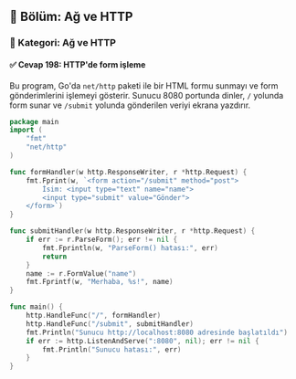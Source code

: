 ## 📘 Bölüm: Ağ ve HTTP  
### 🔹 Kategori: Ağ ve HTTP  
#### ✅ Cevap 198: HTTP'de form işleme

Bu program, Go'da `net/http` paketi ile bir HTML formu sunmayı ve form gönderimlerini işlemeyi gösterir. Sunucu 8080 portunda dinler, `/` yolunda form sunar ve `/submit` yolunda gönderilen veriyi ekrana yazdırır.

```go
package main
import (
    "fmt"
    "net/http"
)

func formHandler(w http.ResponseWriter, r *http.Request) {
    fmt.Fprint(w, `<form action="/submit" method="post">
        İsim: <input type="text" name="name">
        <input type="submit" value="Gönder">
    </form>`)
}

func submitHandler(w http.ResponseWriter, r *http.Request) {
    if err := r.ParseForm(); err != nil {
        fmt.Fprintln(w, "ParseForm() hatası:", err)
        return
    }
    name := r.FormValue("name")
    fmt.Fprintf(w, "Merhaba, %s!", name)
}

func main() {
    http.HandleFunc("/", formHandler)
    http.HandleFunc("/submit", submitHandler)
    fmt.Println("Sunucu http://localhost:8080 adresinde başlatıldı")
    if err := http.ListenAndServe(":8080", nil); err != nil {
        fmt.Println("Sunucu hatası:", err)
    }
}
```
